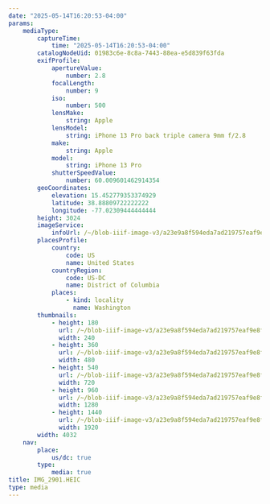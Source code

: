 ```yaml
---
date: "2025-05-14T16:20:53-04:00"
params:
    mediaType:
        captureTime:
            time: "2025-05-14T16:20:53-04:00"
        catalogNodeUid: 01983c6e-8c8a-7443-88ea-e5d839f63fda
        exifProfile:
            apertureValue:
                number: 2.8
            focalLength:
                number: 9
            iso:
                number: 500
            lensMake:
                string: Apple
            lensModel:
                string: iPhone 13 Pro back triple camera 9mm f/2.8
            make:
                string: Apple
            model:
                string: iPhone 13 Pro
            shutterSpeedValue:
                number: 60.009601462914354
        geoCoordinates:
            elevation: 15.452779353374929
            latitude: 38.88809722222222
            longitude: -77.02309444444444
        height: 3024
        imageService:
            infoUrl: /~/blob-iiif-image-v3/a23e9a8f594eda7ad219757eaf9e8f10b9bbf078e9814451e898306c1ad35dda/info.json
        placesProfile:
            country:
                code: US
                name: United States
            countryRegion:
                code: US-DC
                name: District of Columbia
            places:
                - kind: locality
                  name: Washington
        thumbnails:
            - height: 180
              url: /~/blob-iiif-image-v3/a23e9a8f594eda7ad219757eaf9e8f10b9bbf078e9814451e898306c1ad35dda/full/240%2C180/0/default.jpg
              width: 240
            - height: 360
              url: /~/blob-iiif-image-v3/a23e9a8f594eda7ad219757eaf9e8f10b9bbf078e9814451e898306c1ad35dda/full/480%2C360/0/default.jpg
              width: 480
            - height: 540
              url: /~/blob-iiif-image-v3/a23e9a8f594eda7ad219757eaf9e8f10b9bbf078e9814451e898306c1ad35dda/full/720%2C540/0/default.jpg
              width: 720
            - height: 960
              url: /~/blob-iiif-image-v3/a23e9a8f594eda7ad219757eaf9e8f10b9bbf078e9814451e898306c1ad35dda/full/1280%2C960/0/default.jpg
              width: 1280
            - height: 1440
              url: /~/blob-iiif-image-v3/a23e9a8f594eda7ad219757eaf9e8f10b9bbf078e9814451e898306c1ad35dda/full/1920%2C1440/0/default.jpg
              width: 1920
        width: 4032
    nav:
        place:
            us/dc: true
        type:
            media: true
title: IMG_2901.HEIC
type: media
---
```

